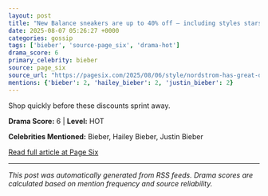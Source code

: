 ```yaml
---
layout: post
title: "New Balance sneakers are up to 40% off — including styles stars like Hailey Bieber wear"
date: 2025-08-07 05:26:27 +0000
categories: gossip
tags: ['bieber', 'source-page_six', 'drama-hot']
drama_score: 6
primary_celebrity: bieber
source: page_six
source_url: "https://pagesix.com/2025/08/06/style/nordstrom-has-great-deals-on-new-balance-sneakers-right-now/"
mentions: {'bieber': 2, 'hailey_bieber': 2, 'justin_bieber': 2}
---
```


Shop quickly before these discounts sprint away.

**Drama Score:** 6 | **Level:** HOT

**Celebrities Mentioned:** Bieber, Hailey Bieber, Justin Bieber

[Read full article at Page Six](https://pagesix.com/2025/08/06/style/nordstrom-has-great-deals-on-new-balance-sneakers-right-now/)

---
*This post was automatically generated from RSS feeds. Drama scores are calculated based on mention frequency and source reliability.*
